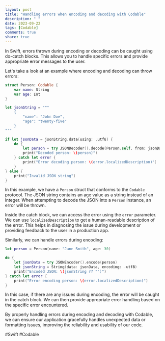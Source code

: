 ```yaml
---
layout: post
title: "Handling errors when encoding and decoding with Codable"
description: " "
date: 2023-09-22
tags: [Codable]
comments: true
share: true
---
```


In Swift, errors thrown during encoding or decoding can be caught using do-catch blocks. This allows you to handle specific errors and provide appropriate error messages to the user.

Let's take a look at an example where encoding and decoding can throw errors:

```swift
struct Person: Codable {
    var name: String
    var age: Int
}

let jsonString = """
    {
        "name": "John Doe",
        "age": "twenty-five"
    }
"""

if let jsonData = jsonString.data(using: .utf8) {
    do {
        let person = try JSONDecoder().decode(Person.self, from: jsonData)
        print("Decoded person: \(person)")
    } catch let error {
        print("Error decoding person: \(error.localizedDescription)")
    }
} else {
    print("Invalid JSON string")
}
```

In this example, we have a `Person` struct that conforms to the `Codable` protocol. The JSON string contains an age value as a string instead of an integer. When attempting to decode the JSON into a `Person` instance, an error will be thrown.

Inside the catch block, we can access the error using the `error` parameter. We can use `localizedDescription` to get a human-readable description of the error. This helps in diagnosing the issue during development or providing feedback to the user in a production app.

Similarly, we can handle errors during encoding:

```swift
let person = Person(name: "Jane Smith", age: 30)

do {
    let jsonData = try JSONEncoder().encode(person)
    let jsonString = String(data: jsonData, encoding: .utf8)
    print("Encoded JSON: \(jsonString ?? "")")
} catch let error {
    print("Error encoding person: \(error.localizedDescription)")
}
```

In this case, if there are any issues during encoding, the error will be caught in the catch block. We can then provide appropriate error handling based on the specific error encountered.

By properly handling errors during encoding and decoding with Codable, we can ensure our application gracefully handles unexpected data or formatting issues, improving the reliability and usability of our code.

#Swift #Codable